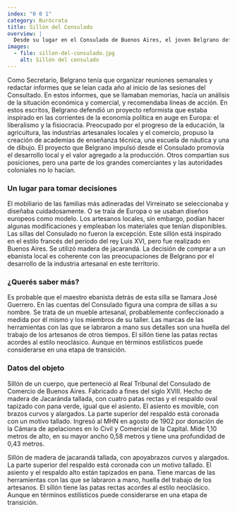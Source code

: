 ```yaml
---
index: "0 0 1"
category: Burócrata
title: Sillón del Consulado
overview: |
  Desde su lugar en el Consulado de Buenos Aires, el joven Belgrano defendió sus ideas e intentó promover algunos cambios económicos en el Río de la Plata. Pronto se ganó un prestigio sólido entre la elite porteña.
images:
  - file: sillon-del-consulado.jpg
    alt: Sillón del consulado
---
```


Como Secretario, Belgrano tenía que organizar reuniones semanales y redactar informes que se leían cada año al inicio de las sesiones del Consultado. En estos informes, que se llamaban memorias, hacía un análisis de la situación económica y comercial, y recomendaba líneas de acción. En estos escritos, Belgrano defendió un proyecto reformista que estaba inspirado en las corrientes de la economía política en auge en Europa: el liberalismo y la fisiocracia. Preocupado por el progreso de la educación, la agricultura, las industrias artesanales locales y el comercio, propuso la creación de academias de enseñanza técnica, una escuela de náutica y una de dibujo. El proyecto que Belgrano impulsó desde el Consulado promovía el desarrollo local y el valor agregado a la producción. Otros compartían sus posiciones, pero una parte de los grandes comerciantes y las autoridades coloniales no lo hacían.

### Un lugar para tomar decisiones
El mobiliario de las familias más adineradas del Virreinato se seleccionaba y diseñaba cuidadosamente. O se traía de Europa o se usaban diseños europeos como modelo. Los artesanos locales, sin embargo, podían hacer algunas modificaciones y empleaban los materiales que tenían disponibles. Las sillas del Consulado no fueron la excepción. Este sillón está inspirado en el estilo francés del período del rey Luis XVI, pero fue realizado en Buenos Aires. Se utilizó madera de jacarandá. La decisión de comprar a un ebanista local es coherente con las preocupaciones de Belgrano por el desarrollo de la industria artesanal en este territorio.

### ¿Querés saber más?
Es probable que el maestro ebanista detrás de esta silla se llamara José Guerrero. En las cuentas del Consulado figura una compra de sillas a su nombre. Se trata de un mueble artesanal, probablemente confeccionado a medida por él mismo y los miembros de su taller. Las marcas de las herramientas con las que se labraron a mano sus detalles son una huella del trabajo de los artesanos de otros tiempos. El sillón tiene las patas rectas acordes al estilo neoclásico. Aunque en términos estilísticos puede considerarse en una etapa de transición.

### Datos del objeto
Sillón de un cuerpo, que perteneció al Real Tribunal del Consulado de Comercio de Buenos Aires. Fabricado a fines del siglo XVIII. Hecho de madera de Jacaránda tallada, con cuatro patas rectas y el respaldo oval tapizado con pana verde, igual que el asiento. El asiento es movible, con brazos curvos y alargados. La parte superior del respaldo está coronada con un motivo tallado. Ingresó al MHN en agosto de 1902 por donación de la Cámara de apelaciones en lo Civil y Comercial de la Capital.
Mide 1,10 metros de alto, en su mayor ancho 0,58 metros y tiene una profundidad de 0,43 metros.

Sillón de madera de jacarandá tallada, con apoyabrazos curvos y alargados. La parte superior del respaldo está coronada con un motivo tallado. El asiento y el respaldo alto están tapizados en pana. Tiene marcas de las herramientas con las que se labraron a mano, huella del trabajo de los artesanos. El sillón tiene las patas rectas acordes al estilo neoclásico. Aunque en términos estilísticos puede considerarse en una etapa de transición.
